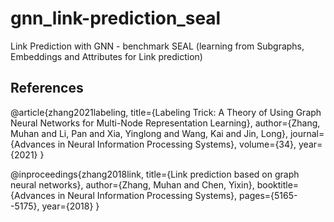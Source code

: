 # gnn_link-prediction_seal
Link Prediction with GNN - benchmark SEAL (learning from Subgraphs, Embeddings and Attributes for Link prediction)

## References
@article{zhang2021labeling,
  title={Labeling Trick: A Theory of Using Graph Neural Networks for Multi-Node Representation Learning},
  author={Zhang, Muhan and Li, Pan and Xia, Yinglong and Wang, Kai and Jin, Long},
  journal={Advances in Neural Information Processing Systems},
  volume={34},
  year={2021}
}

@inproceedings{zhang2018link,
  title={Link prediction based on graph neural networks},
  author={Zhang, Muhan and Chen, Yixin},
  booktitle={Advances in Neural Information Processing Systems},
  pages={5165--5175},
  year={2018}
}
